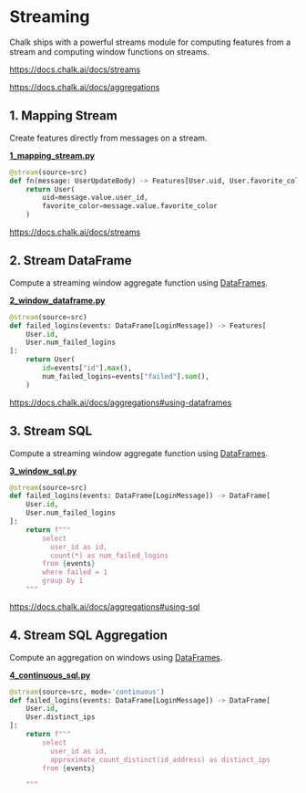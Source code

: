 # Streaming

Chalk ships with a powerful streams module for computing
features from a stream and computing window functions
on streams.

https://docs.chalk.ai/docs/streams

https://docs.chalk.ai/docs/aggregations

## 1. Mapping Stream
Create features directly from messages on a stream.

**[1_mapping_stream.py](1_mapping_stream.py)**

```python
@stream(source=src)
def fn(message: UserUpdateBody) -> Features[User.uid, User.favorite_color]:
    return User(
        uid=message.value.user_id,
        favorite_color=message.value.favorite_color
    )
```

https://docs.chalk.ai/docs/streams

## 2. Stream DataFrame

Compute a streaming window aggregate function using [DataFrames](https://docs.chalk.ai/docs/dataframe).

**[2_window_dataframe.py](2_window_dataframe.py)**

```python
@stream(source=src)
def failed_logins(events: DataFrame[LoginMessage]) -> Features[
    User.id,
    User.num_failed_logins
]:
    return User(
        id=events["id"].max(),
        num_failed_logins=events["failed"].sum(),
    )
```

https://docs.chalk.ai/docs/aggregations#using-dataframes

## 3. Stream SQL

Compute a streaming window aggregate function using [DataFrames](https://docs.chalk.ai/docs/dataframe).

**[3_window_sql.py](3_window_sql.py)**

```python
@stream(source=src)
def failed_logins(events: DataFrame[LoginMessage]) -> DataFrame[
    User.id,
    User.num_failed_logins
]:
    return f"""
        select
          user_id as id,
          count(*) as num_failed_logins
        from {events}
        where failed = 1
        group by 1
    """
```

https://docs.chalk.ai/docs/aggregations#using-sql

## 4. Stream SQL Aggregation

Compute an aggregation on windows using [DataFrames](https://docs.chalk.ai/docs/dataframe).

**[4_continuous_sql.py](4_continuous_sql.py)**

```python
@stream(source=src, mode='continuous')
def failed_logins(events: DataFrame[LoginMessage]) -> DataFrame[
    User.id,
    User.distinct_ips
]:
    return f"""
        select
          user_id as id,
          approximate_count_distinct(id_address) as distinct_ips
        from {events}

    """
```

